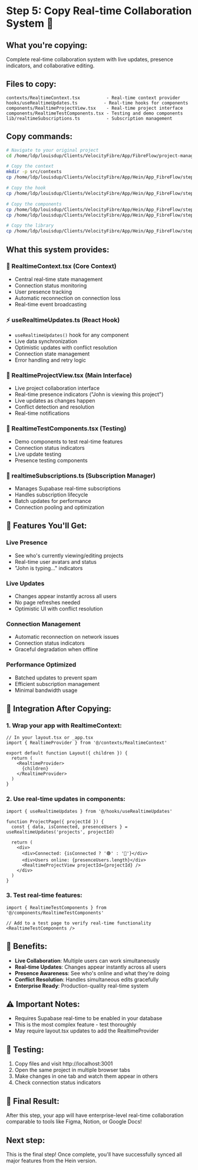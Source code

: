 # Step 5: Copy Real-time Collaboration System 🚀

## What you're copying:
Complete real-time collaboration system with live updates, presence indicators, and collaborative editing.

## Files to copy:
```
contexts/RealtimeContext.tsx          - Real-time context provider
hooks/useRealtimeUpdates.ts          - Real-time hooks for components
components/RealtimeProjectView.tsx    - Real-time project interface
components/RealtimeTestComponents.tsx - Testing and demo components
lib/realtimeSubscriptions.ts          - Subscription management
```

## Copy commands:
```bash
# Navigate to your original project
cd /home/ldp/louisdup/Clients/VelocityFibre/App/FibreFlow/project-management-app/FibreFlow/

# Copy the context
mkdir -p src/contexts
cp /home/ldp/louisdup/Clients/VelocityFibre/App/Hein/App_FibreFlow/step5-realtime/contexts/RealtimeContext.tsx src/contexts/

# Copy the hook
cp /home/ldp/louisdup/Clients/VelocityFibre/App/Hein/App_FibreFlow/step5-realtime/hooks/useRealtimeUpdates.ts src/hooks/

# Copy the components
cp /home/ldp/louisdup/Clients/VelocityFibre/App/Hein/App_FibreFlow/step5-realtime/components/RealtimeProjectView.tsx src/components/
cp /home/ldp/louisdup/Clients/VelocityFibre/App/Hein/App_FibreFlow/step5-realtime/components/RealtimeTestComponents.tsx src/components/

# Copy the library
cp /home/ldp/louisdup/Clients/VelocityFibre/App/Hein/App_FibreFlow/step5-realtime/lib/realtimeSubscriptions.ts src/lib/
```

## What this system provides:

### 🔗 RealtimeContext.tsx (Core Context)
- Central real-time state management
- Connection status monitoring
- User presence tracking
- Automatic reconnection on connection loss
- Real-time event broadcasting

### ⚡ useRealtimeUpdates.ts (React Hook)
- `useRealtimeUpdates()` hook for any component
- Live data synchronization
- Optimistic updates with conflict resolution
- Connection state management
- Error handling and retry logic

### 👥 RealtimeProjectView.tsx (Main Interface)
- Live project collaboration interface
- Real-time presence indicators ("John is viewing this project")
- Live updates as changes happen
- Conflict detection and resolution
- Real-time notifications

### 🧪 RealtimeTestComponents.tsx (Testing)
- Demo components to test real-time features
- Connection status indicators
- Live update testing
- Presence testing components

### 📡 realtimeSubscriptions.ts (Subscription Manager)
- Manages Supabase real-time subscriptions
- Handles subscription lifecycle
- Batch updates for performance
- Connection pooling and optimization

## 🌟 Features You'll Get:

### Live Presence
- See who's currently viewing/editing projects
- Real-time user avatars and status
- "John is typing..." indicators

### Live Updates
- Changes appear instantly across all users
- No page refreshes needed
- Optimistic UI with conflict resolution

### Connection Management
- Automatic reconnection on network issues
- Connection status indicators
- Graceful degradation when offline

### Performance Optimized
- Batched updates to prevent spam
- Efficient subscription management
- Minimal bandwidth usage

## 🔧 Integration After Copying:

### 1. Wrap your app with RealtimeContext:
```tsx
// In your layout.tsx or _app.tsx
import { RealtimeProvider } from '@/contexts/RealtimeContext'

export default function Layout({ children }) {
  return (
    <RealtimeProvider>
      {children}
    </RealtimeProvider>
  )
}
```

### 2. Use real-time updates in components:
```tsx
import { useRealtimeUpdates } from '@/hooks/useRealtimeUpdates'

function ProjectPage({ projectId }) {
  const { data, isConnected, presenceUsers } = useRealtimeUpdates('projects', projectId)
  
  return (
    <div>
      <div>Connected: {isConnected ? '🟢' : '🔴'}</div>
      <div>Users online: {presenceUsers.length}</div>
      <RealtimeProjectView projectId={projectId} />
    </div>
  )
}
```

### 3. Test real-time features:
```tsx
import { RealtimeTestComponents } from '@/components/RealtimeTestComponents'

// Add to a test page to verify real-time functionality
<RealtimeTestComponents />
```

## 🎯 Benefits:
- **Live Collaboration**: Multiple users can work simultaneously
- **Real-time Updates**: Changes appear instantly across all users
- **Presence Awareness**: See who's online and what they're doing
- **Conflict Resolution**: Handles simultaneous edits gracefully
- **Enterprise Ready**: Production-quality real-time system

## ⚠️ Important Notes:
- Requires Supabase real-time to be enabled in your database
- This is the most complex feature - test thoroughly
- May require layout.tsx updates to add the RealtimeProvider

## 🧪 Testing:
1. Copy files and visit http://localhost:3001
2. Open the same project in multiple browser tabs
3. Make changes in one tab and watch them appear in others
4. Check connection status indicators

## 🏁 Final Result:
After this step, your app will have enterprise-level real-time collaboration comparable to tools like Figma, Notion, or Google Docs!

## Next step:
This is the final step! Once complete, you'll have successfully synced all major features from the Hein version.